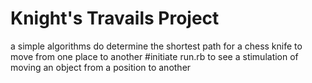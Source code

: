 # Knight's Travails Project

a simple algorithms do determine the shortest path for a chess knife to move 
from one place to another 
#initiate run.rb to see a stimulation of moving an object from a position to another

